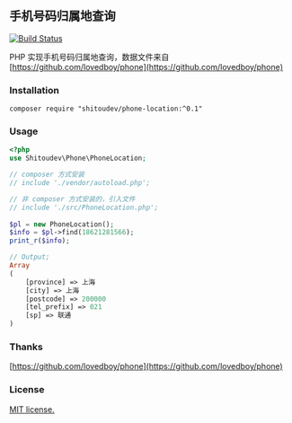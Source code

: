 ## 手机号码归属地查询
[![Build Status](https://travis-ci.org/shitoudev/phone-location.svg?branch=master&style=flat-square)](https://travis-ci.org/shitoudev/phone-location)

PHP 实现手机号码归属地查询，数据文件来自 [https://github.com/lovedboy/phone](https://github.com/lovedboy/phone)

### Installation
```
composer require "shitoudev/phone-location:^0.1"
```

### Usage
```php
<?php
use Shitoudev\Phone\PhoneLocation;

// composer 方式安装
// include './vendor/autoload.php';

// 非 composer 方式安装的，引入文件
// include './src/PhoneLocation.php';
	
$pl = new PhoneLocation();
$info = $pl->find(18621281566);
print_r($info);

// Output;
Array
(
    [province] => 上海
    [city] => 上海
    [postcode] => 200000
    [tel_prefix] => 021
    [sp] => 联通
)
```

### Thanks
[https://github.com/lovedboy/phone](https://github.com/lovedboy/phone)

### License
[MIT license.](https://raw.githubusercontent.com/shitoudev/phone-location/master/LICENSE)